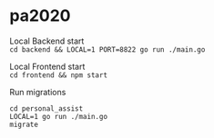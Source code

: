 # pa2020
Local Backend start\
`cd backend && LOCAL=1 PORT=8822 go run ./main.go`

Local Frontend start\
`cd frontend && npm start`

Run migrations

`cd personal_assist`\
`LOCAL=1 go run ./main.go`\
`migrate`
